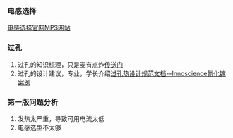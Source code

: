 ### 电感选择

[电感选择官网MPS网站](https://www.monolithicpower.com/en/products/inductor.html#inductor-selector-widget-container)

### 过孔

1. 过孔的知识梳理，只是麦有点炸[传送门](https://www.bilibili.com/video/BV1Mu411B7mv?p=1&vd_source=4ae85c9aa63e99071b3c53715d6ff461)
2. 过孔的设计建议，专业，学长介绍[过孔热设计规范文档--Innoscience氮化镓案例](https://ynsk.shwebspace.com/uploads/AN009-InnoGaN&e7&83&ad&e8&ae&be&e8&ae&a1&e6&8c&87&e5&af&bc-Rev1.0-ch.pdf)

### 第一版问题分析

1. 发热太严重，导致可用电流太低
2. 电感选型不太够